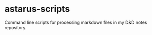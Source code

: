 # astarus-scripts
Command line scripts for processing markdown files in my D&amp;D notes repository.
